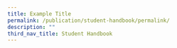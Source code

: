 ```yaml
---
title: Example Title
permalink: /publication/student-handbook/permalink/
description: ""
third_nav_title: Student Handbook
---
```

